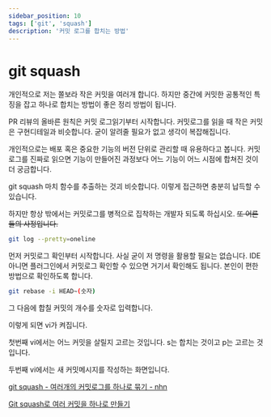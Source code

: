 ```yaml
---
sidebar_position: 10
tags: ['git', 'squash']
description: '커밋 로그를 합치는 방법'
---
```


# git squash

<!-- 개발자의 커밋로그는 신성합니다.  -->

개인적으로 저는 쫄보라 작은 커밋을 여러개 합니다. 하지만 중간에 커밋한 공통적인 특징을 잡고 하나로 합치는 방법이 좋은 정리 방법이 됩니다.

PR 리뷰의 올바른 원칙은 커밋 로그읽기부터 시작합니다. 커밋로그를 읽을 때 작은 커밋은 구현디테일과 비슷합니다. 굳이 알려줄 필요가 없고 생각이 복잡해집니다.

개인적으로는 배포 혹은 중요한 기능의 버전 단위로 관리할 때 유용하다고 봅니다. 커밋로그를 진짜로 읽으면 기능이 만들어진 과정보다 어느 기능이 어느 시점에 합쳐진 것이 더 궁금합니다.

git squash 마치 함수를 추출하는 것괴 비슷합니다. 이렇게 접근하면 충분히 납득할 수 있습니다.

하지만 항상 밖에서는 커밋로그를 병적으로 집착하는 개발자 되도록 하십시오. ~~또 어른들의 사정입니다.~~

```sh
git log --pretty=oneline
```

먼저 커밋로그 확인부터 시작합니다. 사실 굳이 저 명령을 활용할 필요는 없습니다. IDE 아니면 플러그인에서 커밋로그 확인할 수 있으면 거기서 확인해도 됩니다. 본인이 편한 방법으로 확인하도록 합니다.

```sh
git rebase -i HEAD~(숫자)
```

그 다음에 합칠 커밋의 개수를 숫자로 입력합니다.

이렇게 되면 vi가 켜집니다.

첫번째 vi에서는 어느 커밋을 살릴지 고르는 것입니다. s는 합치는 것이고 p는 고르는 것입니다.

두번째 vi에서는 새 커밋메시지를 작성하는 화면입니다.

<!-- @todo 스크린샷 추가 -->

[git squash - 여러개의 커밋로그를 하나로 묶기 - nhn](https://meetup.nhncloud.com/posts/39)

[Git squash로 여러 커밋을 하나로 만들기](https://dev-yakuza.posstree.com/ko/git/git-squash/)
